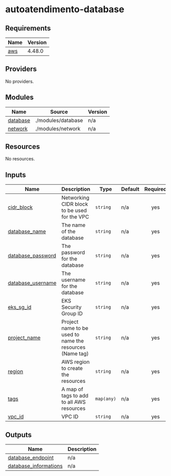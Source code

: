 # autoatendimento-database
<!-- BEGIN_TF_DOCS -->
## Requirements

| Name | Version |
|------|---------|
| <a name="requirement_aws"></a> [aws](#requirement\_aws) | 4.48.0 |

## Providers

No providers.

## Modules

| Name | Source | Version |
|------|--------|---------|
| <a name="module_database"></a> [database](#module\_database) | ./modules/database | n/a |
| <a name="module_network"></a> [network](#module\_network) | ./modules/network | n/a |

## Resources

No resources.

## Inputs

| Name | Description | Type | Default | Required |
|------|-------------|------|---------|:--------:|
| <a name="input_cidr_block"></a> [cidr\_block](#input\_cidr\_block) | Networking CIDR block to be used for the VPC | `string` | n/a | yes |
| <a name="input_database_name"></a> [database\_name](#input\_database\_name) | The name of the database | `string` | n/a | yes |
| <a name="input_database_password"></a> [database\_password](#input\_database\_password) | The password for the database | `string` | n/a | yes |
| <a name="input_database_username"></a> [database\_username](#input\_database\_username) | The username for the database | `string` | n/a | yes |
| <a name="input_eks_sg_id"></a> [eks\_sg\_id](#input\_eks\_sg\_id) | EKS Security Group ID | `string` | n/a | yes |
| <a name="input_project_name"></a> [project\_name](#input\_project\_name) | Project name to be used to name the resources (Name tag) | `string` | n/a | yes |
| <a name="input_region"></a> [region](#input\_region) | AWS region to create the resources | `string` | n/a | yes |
| <a name="input_tags"></a> [tags](#input\_tags) | A map of tags to add to all AWS resources | `map(any)` | n/a | yes |
| <a name="input_vpc_id"></a> [vpc\_id](#input\_vpc\_id) | VPC ID | `string` | n/a | yes |

## Outputs

| Name | Description |
|------|-------------|
| <a name="output_database_endpoint"></a> [database\_endpoint](#output\_database\_endpoint) | n/a |
| <a name="output_database_informations"></a> [database\_informations](#output\_database\_informations) | n/a |
<!-- END_TF_DOCS -->